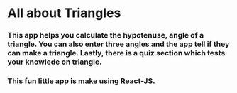 # All about Triangles

### This app helps you calculate the hypotenuse, angle of a triangle. You can also enter three angles and the app tell if they can make a triangle. Lastly, there is a quiz section which tests your knowlede on triangle.

### This fun little app is make using React-JS.
